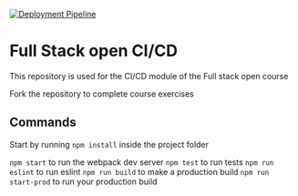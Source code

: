 [![Deployment Pipeline](https://github.com/mikelarrieta/github-actions-course/actions/workflows/pipeline.yml/badge.svg)](https://github.com/mikelarrieta/github-actions-course/actions/workflows/pipeline.yml)

# Full Stack open CI/CD

This repository is used for the CI/CD module of the Full stack open course

Fork the repository to complete course exercises

## Commands

Start by running `npm install` inside the project folder

`npm start` to run the webpack dev server
`npm test` to run tests
`npm run eslint` to run eslint
`npm run build` to make a production build
`npm run start-prod` to run your production build
